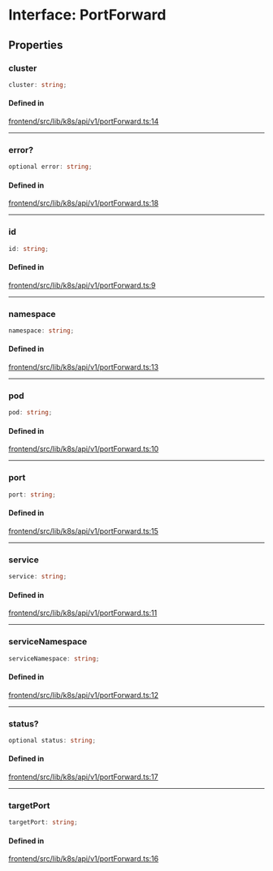 # Interface: PortForward

## Properties

### cluster

```ts
cluster: string;
```

#### Defined in

[frontend/src/lib/k8s/api/v1/portForward.ts:14](https://github.com/headlamp-k8s/headlamp/blob/2481a1c9f2b4a69a9320466e7a455215b14b97b0/frontend/src/lib/k8s/api/v1/portForward.ts#L14)

***

### error?

```ts
optional error: string;
```

#### Defined in

[frontend/src/lib/k8s/api/v1/portForward.ts:18](https://github.com/headlamp-k8s/headlamp/blob/2481a1c9f2b4a69a9320466e7a455215b14b97b0/frontend/src/lib/k8s/api/v1/portForward.ts#L18)

***

### id

```ts
id: string;
```

#### Defined in

[frontend/src/lib/k8s/api/v1/portForward.ts:9](https://github.com/headlamp-k8s/headlamp/blob/2481a1c9f2b4a69a9320466e7a455215b14b97b0/frontend/src/lib/k8s/api/v1/portForward.ts#L9)

***

### namespace

```ts
namespace: string;
```

#### Defined in

[frontend/src/lib/k8s/api/v1/portForward.ts:13](https://github.com/headlamp-k8s/headlamp/blob/2481a1c9f2b4a69a9320466e7a455215b14b97b0/frontend/src/lib/k8s/api/v1/portForward.ts#L13)

***

### pod

```ts
pod: string;
```

#### Defined in

[frontend/src/lib/k8s/api/v1/portForward.ts:10](https://github.com/headlamp-k8s/headlamp/blob/2481a1c9f2b4a69a9320466e7a455215b14b97b0/frontend/src/lib/k8s/api/v1/portForward.ts#L10)

***

### port

```ts
port: string;
```

#### Defined in

[frontend/src/lib/k8s/api/v1/portForward.ts:15](https://github.com/headlamp-k8s/headlamp/blob/2481a1c9f2b4a69a9320466e7a455215b14b97b0/frontend/src/lib/k8s/api/v1/portForward.ts#L15)

***

### service

```ts
service: string;
```

#### Defined in

[frontend/src/lib/k8s/api/v1/portForward.ts:11](https://github.com/headlamp-k8s/headlamp/blob/2481a1c9f2b4a69a9320466e7a455215b14b97b0/frontend/src/lib/k8s/api/v1/portForward.ts#L11)

***

### serviceNamespace

```ts
serviceNamespace: string;
```

#### Defined in

[frontend/src/lib/k8s/api/v1/portForward.ts:12](https://github.com/headlamp-k8s/headlamp/blob/2481a1c9f2b4a69a9320466e7a455215b14b97b0/frontend/src/lib/k8s/api/v1/portForward.ts#L12)

***

### status?

```ts
optional status: string;
```

#### Defined in

[frontend/src/lib/k8s/api/v1/portForward.ts:17](https://github.com/headlamp-k8s/headlamp/blob/2481a1c9f2b4a69a9320466e7a455215b14b97b0/frontend/src/lib/k8s/api/v1/portForward.ts#L17)

***

### targetPort

```ts
targetPort: string;
```

#### Defined in

[frontend/src/lib/k8s/api/v1/portForward.ts:16](https://github.com/headlamp-k8s/headlamp/blob/2481a1c9f2b4a69a9320466e7a455215b14b97b0/frontend/src/lib/k8s/api/v1/portForward.ts#L16)
